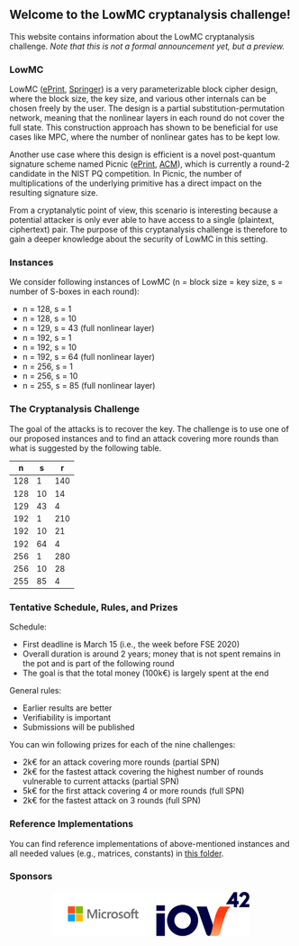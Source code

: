 ## Welcome to the LowMC cryptanalysis challenge!

This website contains information about the LowMC cryptanalysis challenge. *Note that this is not a formal announcement yet, but a preview.*

### LowMC
LowMC ([ePrint](https://eprint.iacr.org/2016/687), [Springer](https://link.springer.com/chapter/10.1007/978-3-662-46800-5_17)) is a very parameterizable block cipher design, where the block size, the key size, and various other internals can be chosen freely by the user. The design is a partial substitution-permutation network, meaning that the nonlinear layers in each round do not cover the full state. This construction approach has shown to be beneficial for use cases like MPC, where the number of nonlinear gates has to be kept low.

Another use case where this design is efficient is a novel post-quantum signature scheme named Picnic ([ePrint](https://eprint.iacr.org/2017/279), [ACM](https://dl.acm.org/citation.cfm?doid=3133956.3133997)), which is currently a round-2 candidate in the NIST PQ competition. In Picnic, the number of multiplications of the underlying primitive has a direct impact on the resulting signature size.

From a cryptanalytic point of view, this scenario is interesting because a potential attacker is only ever able to have access to a single (plaintext, ciphertext) pair. The purpose of this cryptanalysis challenge is therefore to gain a deeper knowledge about the security of LowMC in this setting.

### Instances
We consider following instances of LowMC (n = block size = key size, s = number of S-boxes in each round):
- n = 128, s = 1
- n = 128, s = 10
- n = 129, s = 43 (full nonlinear layer)
- n = 192, s = 1
- n = 192, s = 10
- n = 192, s = 64 (full nonlinear layer)
- n = 256, s = 1
- n = 256, s = 10
- n = 255, s = 85 (full nonlinear layer)

### The Cryptanalysis Challenge
The goal of the attacks is to recover the key. The challenge is to use one of our proposed instances and to find an attack covering more rounds than what is suggested by the following table.

| n   | s  | r   |
|-----|----|-----|
| 128 | 1  | 140 |
| 128 | 10 | 14  |
| 129 | 43 | 4   |
| 192 | 1  | 210 |
| 192 | 10 | 21  |
| 192 | 64 | 4   |
| 256 | 1  | 280 |
| 256 | 10 | 28  |
| 255 | 85 | 4   |

### Tentative Schedule, Rules, and Prizes
Schedule:
- First deadline is March 15 (i.e., the week before FSE 2020)
- Overall duration is around 2 years; money that is not spent remains in the pot and is part of the following round
- The goal is that the total money (100k€) is largely spent at the end

General rules:
- Earlier results are better
- Verifiability is important
- Submissions will be published

You can win following prizes for each of the nine challenges:
- 2k€ for an attack covering more rounds (partial SPN)
- 2k€ for the fastest attack covering the highest number of rounds vulnerable to current attacks (partial SPN)
- 5k€ for the first attack covering 4 or more rounds (full SPN)
- 2k€ for the fastest attack on 3 rounds (full SPN)

### Reference Implementations
You can find reference implementations of above-mentioned instances and all needed values (e.g., matrices, constants) in [this folder](https://github.com/lowmcchallenge/lowmcchallenge.github.io/tree/master/reference).

### Sponsors
<p align="center">
  <img height="80" src="https://raw.githubusercontent.com/lowmcchallenge/lowmcchallenge.github.io/master/media/logo_microsoft.png" />
  <img height="80" src="https://raw.githubusercontent.com/lowmcchallenge/lowmcchallenge.github.io/master/media/logo_iov42.png" />
</p>
